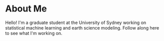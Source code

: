 # About Me

Hello! I'm a graduate student at the University of Sydney working on statistical machine learning and earth science modeling. Follow along here to see what I'm working on.
